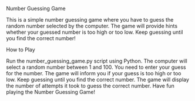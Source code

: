 Number Guessing Game

This is a simple number guessing game where you have to guess the random number selected by the computer. The game will provide hints whether your guessed number is too high or too low. Keep guessing until you find the correct number!

How to Play

Run the number_guessing_game.py script using Python.
The computer will select a random number between 1 and 100.
You need to enter your guess for the number.
The game will inform you if your guess is too high or too low.
Keep guessing until you find the correct number.
The game will display the number of attempts it took to guess the correct number.
Have fun playing the Number Guessing Game!
